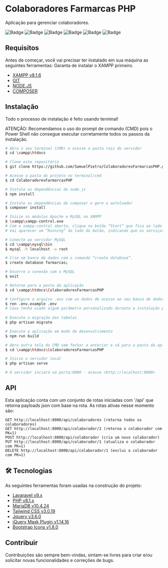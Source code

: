 # Colaboradores Farmarcas PHP
Aplicação para gerenciar colaboradores.

![Badge](https://img.shields.io/github/stars/SamuelPietro/ColaboradoresFarmarcasPHP) ![Badge](https://img.shields.io/github/forks/SamuelPietro/ColaboradoresFarmarcasPHP) ![Badge](https://img.shields.io/github/languages/top/SamuelPietro/ColaboradoresFarmarcasPHP) ![Badge](https://img.shields.io/github/release/SamuelPietro/ColaboradoresFarmarcasPHP) ![Badge](https://img.shields.io/github/issues/SamuelPietro/ColaboradoresFarmarcasPHP) ![Badge](https://img.shields.io/github/repo-size/SamuelPietro/ColaboradoresFarmarcasPHP)


## Requisitos
Antes de começar, você vai precisar ter instalado em sua máquina as seguintes ferramentas:
Garanta de instalar o XAMPP primeiro.
* [XAMPP v8.1.6](https://www.apachefriends.org/download.html)
* [GIT](https://git-scm.com/downloads)
* [NODE.JS](https://nodejs.org/en/download/)
* [COMPOSER](https://getcomposer.org/download/)



## Instalação
Todo o processo de instalação é feito usando terminal!

ATENÇÂO: Recomendamos o uso do prompt de comando (CMD) pois o Power Shell não consegue executar 
corretamente todos os passos da instalação.

```bash
# Abra o seu terminal (CMD) e acesse a pasta raiz do servidor
$ cd \xampp\htdocs

# Clone este repositório
$ git clone https://github.com/SamuelPietro/ColaboradoresFarmarcasPHP.git

# Acesse a pasta do projeto no terminal/cmd
$ cd ColaboradoresFarmarcasPHP

# Instale as dependências do node.js
$ npm install

# Instale as dependências do composer e gere o autoloader
$ composer install

# Inicie os módulos Apache e MySQL no XAMPP
$ \xampp\xampp-control.exe
# Com o xampp-control aberto, clique no botão “Start” que fica ao lado de “MySQL” e “Apache”.
# Vai aparecer um “Running” do lado do botão, indicando que os serviços estão rodando nas respectivas portas.

# Conecte ao servidor MySQL
$ cd \xampp\mysql\bin
$ mysql -h localhost -u root

# Crie um banco de dados com o comando “create database”.
$ create database farmarcas;

# Encerre a conexão com o MySQL
$ exit

# Retorne para a pasta da aplicação
$ cd \xampp\htdocs\ColaboradoresFarmarcasPHP

# Configure o arquivo .env com os dados de acesso ao seu banco de dados
$ ren .env.example .env
# Caso tenha usado algum parâmetro personalizado durante a instalação pode ser necessário informa-los no arquivo .env
 
# Execute a migração das tabelas
$ php artisan migrate

# Execute a aplicação em modo de desenvolvimento
$ npm run build

# Abra outra tela do CMD sem fechar a anterior e vá para a pasta da aplicação
$ cd \xampp\htdocs\ColaboradoresFarmarcasPHP

# Inicie o servidor local
$ php artisan serve

# O servidor inciará na porta:8000 - acesse <http://localhost:8000>
```

## API
Esta aplicação conta com um conjunto de rotas iniciadas com '/api' que retorna payloads json com base na rota.
As rotas ativas nesse momento são:


```
GET http://localhost:8000/api/colaboradores (retorna todos os colaboradores)
GET http://localhost:8000/api/colaborador/1 (retorna o colaborador com PK=1)
POST http://localhost:8000/api/colaborador (cria um novo colaborador)
PUT http://localhost:8000/api/colaborador/1 (atualiza o colaborador com PK=1)
DELETE http://localhost:8000/api/colaborador/1 (exclui o colaborador com PK=1)
```


## 🛠 Tecnologias
As seguintes ferramentas foram usadas na construção do projeto:

- [Lavaravel v9.x](https://laravel.com/)
- [PHP v8.1.x](https://www.php.net/releases/8.1/en.php)
- [MariaDB v10.4.24](https://mariadb.com/kb/en/mariadb-10424-release-notes/)
- [Tailwind CSS v3.0.19](https://tailwindcss.com/)
- [Jquery v3.6.0](https://blog.jquery.com/2021/03/02/jquery-3-6-0-released/)
- [jQuery Mask Plugin v1.14.16](https://igorescobar.github.io/jQuery-Mask-Plugin/)
- [Bootstrap Icons v1.8.0](https://icons.getbootstrap.com/)



## Contribuir
Contribuições são sempre bem-vindas, sintam-se livres para criar e/ou solicitar novas funcionalidades e correções de bugs.
